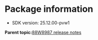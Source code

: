 # Package information

-   SDK version: 25.12.00-pvw1

**Parent topic:**[88W8987 release notes](../topics/88w8987-release-notes.md)

